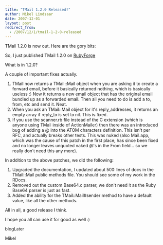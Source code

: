 ```yaml
---
title: "TMail 1.2.0 Released!"
author: Mikel Lindsaar
date: 2007-12-01
layout: post
redirect_from:
  - /2007/12/1/tmail-1-2-0-released
---
```

TMail 1.2.0 is now out. Here are the gory bits:

So, I just published TMail 1.2.0 on
[RubyForge](http://tmail.rubyforge.org/)

What is in 1.2.0?

A couple of important fixes actually.

1.  TMail now returns a TMail::Mail object when you are asking it to
    create a forward email, before it basically returned nothing, which
    is basically useless :) Now it returns a new email object that has
    the original email bundled up as a forwarded email. Then all you
    need to do is add a to, from, etc and send it. Neat.
2.  When you ask an TMail::Mail object for it's reply_addresses, it
    returns an empty array if reply_to is set to nil. This is fixed.
3.  If you use the scanner.rb file instead of the C extension (which is
    anyone using TMail inside of ActionMailer) then there was an
    introduced bug of adding a @ into the ATOM characters definition.
    This isn't per RFC, and actually breaks other tests. This was nuked
    (also Mail.app, which was the cause of this patch in the first
    place, has since been fixed and no longer leaves unquoted naked @'s
    in the From field... so we really don't need this any more).

In addition to the above patches, we did the following:

1.  Upgraded the documentation, I updated about 500 lines of docs in the
    TMail::Mail public methods file. You should see some of my work in
    the RDocs.
2.  Removed out the custom Base64.c parser, we don't need it as the Ruby
    Base64 parser is just as fast.
3.  Added the ability for the TMail::Mail#sender method to have a
    default value, like all the other methods.

All in all, a good release I think.

I hope you all can use it for good as well :)

blogLater

Mikel

